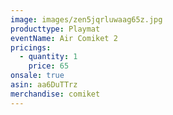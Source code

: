 ```yaml
---
image: images/zen5jqrluwaag65z.jpg
producttype: Playmat
eventName: Air Comiket 2
pricings:
  - quantity: 1
    price: 65
onsale: true
asin: aa6DuTTrz
merchandise: comiket
---
```

